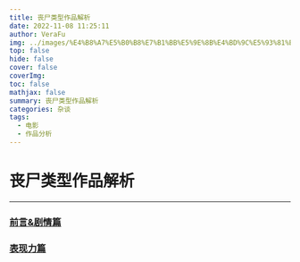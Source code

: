 ```yaml
---
title: 丧尸类型作品解析
date: 2022-11-08 11:25:11
author: VeraFu
img: ../images/%E4%B8%A7%E5%B0%B8%E7%B1%BB%E5%9E%8B%E4%BD%9C%E5%93%81%E8%A7%A3%E6%9E%90.png
top: false
hide: false
cover: false
coverImg: 
toc: false
mathjax: false
summary: 丧尸类型作品解析
categories: 杂谈
tags:
  - 电影
  - 作品分析
---
```

# 丧尸类型作品解析

***

### [前言&剧情篇](https://mp.weixin.qq.com/s?__biz=MzIwNjg0NTAxMA==&mid=2247484263&idx=1&sn=69dc7eed5f0cd21f20d68548b2aeadef&chksm=971a265aa06daf4ccf5b06dfb024847dd3bee3200a78d84b00c9c48127d572a0bed8285853c9#rd) 
### [表现力篇](https://mp.weixin.qq.com/s?__biz=MzIwNjg0NTAxMA==&mid=2247484284&idx=1&sn=7ae35df561c42ea3b7cc144cd261cc7a&chksm=971a2641a06daf572bae005a77a28f2fa0325f7ac08f8dbc2d06fa8f4e501fbecccb26584a77#rd) 


